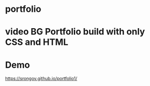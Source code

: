 # portfolio

# video BG Portfolio build with only CSS and HTML 

# Demo

https://srongov.github.io/portfolio1/

